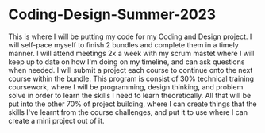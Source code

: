 # Coding-Design-Summer-2023
This is where I will be putting my code for my Coding and Design project. I will self-pace myself to finish 2 bundles and complete them in a timely manner. I will attend meetings 2x a week with my scrum mastet where I will keep up to date on how I'm doing on my timeline, and can ask questions when needed. I will submit a project each course to continue onto the next course within the bundle. This program is consist of 30% technical training coursework, where I will be programming, design thinking, and problem solve in order to learn the skills I need to learn theoretically. All that will be put into the other 70% of project building, where I can create things that the skills I've learnt from the course challenges, and put it to use where I can create a mini project out of it. 
